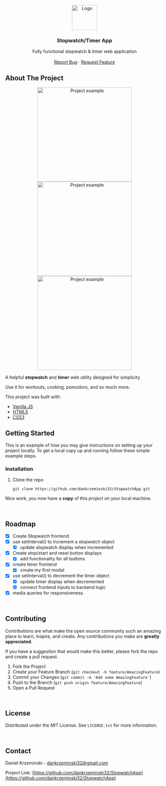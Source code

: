 <!-- PROJECT LOGO -->
<br />
<div align="center">
  <a href="https://github.com/dankrzeminski32/WeatherAPI">
    <img src="https://st2.depositphotos.com/5591034/9865/v/950/depositphotos_98658966-stock-illustration-logo-sports-stopwatch-vector-image.jpg" alt="Logo" width="80" height="80">
  </a>

<h3 align="center">Stopwatch/Timer App</h3>

  <p align="center">
    Fully functional stopwatch & timer web application
    <br />
    <br />
    <a href="https://github.com/dankrzeminski32/StopwatchApp/issues">Report Bug</a>
    ·
    <a href="https://github.com/dankrzeminski32/StopwatchApp/issues">Request Feature</a>
  </p>
</div>

<!-- ABOUT THE PROJECT -->

## About The Project

<p align="middle" >
  <span><img src="https://user-images.githubusercontent.com/76189617/149604968-7ac1140b-34f1-452b-9aa8-9e7f7bfdcb53.png" width="300" alt="Project example"></span>
  <span><img src="https://user-images.githubusercontent.com/76189617/149605003-7a14500c-0173-41d5-8bf3-06614cf5bc99.png" width="300" alt="Project example"></span>
  <span><img src="https://user-images.githubusercontent.com/76189617/149605107-fd04b799-7eff-4278-be2a-43df3b039bd0.png" width="300" alt="Project example"></span>
</p>

A helpful **stopwatch** and **timer** web utility designed for simplicity

Use it for workouts, cooking, pomodoro, and so much more. 

This project was built with:

- [Vanilla JS](https://www.javascript.com/)
- [HTML5](https://developer.mozilla.org/en-US/docs/Glossary/HTML5)
- [CSS3](https://developer.mozilla.org/en-US/docs/Web/CSS)

<!-- GETTING STARTED -->

## Getting Started

This is an example of how you may give instructions on setting up your project locally.
To get a local copy up and running follow these simple example steps.

### Installation

1. Clone the repo
   ```
   git clone https://github.com/dankrzeminski32/StopwatchApp.git
   ```

Nice work, you now have a **copy** of this project on your local machine.

<br />

<!-- ROADMAP -->

## Roadmap

- [x] Create Stopwatch frontend
- [x] use setInterval() to increment a stopwatch object
   - [x] update stopwatch display when incremented
- [x] Create stop/start and reset button displays
   - [x] add functionality for all buttons
- [x] create timer frontend
   - [x] create my first modal
- [x] use setInterval() to decrement the timer object
  - [x] update timer display when decremented
  - [x] connect frontend inputs to backend logic
- [x] media queries for responsiveness

<br />

<!-- CONTRIBUTING -->

## Contributing

Contributions are what make the open source community such an amazing place to learn, inspire, and create. Any contributions you make are **greatly appreciated**.

If you have a suggestion that would make this better, please fork the repo and create a pull request.

1. Fork the Project
2. Create your Feature Branch (`git checkout -b feature/AmazingFeature`)
3. Commit your Changes (`git commit -m 'Add some AmazingFeature'`)
4. Push to the Branch (`git push origin feature/AmazingFeature`)
5. Open a Pull Request

<br />

<!-- LICENSE -->

## License

Distributed under the MIT License. See `LICENSE.txt` for more information.

<br />

<!-- CONTACT -->

## Contact

Daniel Krzeminski - dankrzeminski32@gmail.com

Project Link: [https://github.com/dankrzeminski32/StopwatchApp](https://github.com/dankrzeminski32/StopwatchApp)
